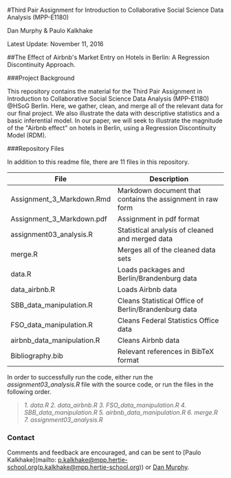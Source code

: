 #Third Pair Assignment for Introduction to Collaborative Social Science Data Analysis (MPP-E1180)

Dan Murphy & Paulo Kalkhake

Latest Update: November 11, 2016

##The Effect of Airbnb's Market Entry on Hotels in Berlin: A Regression Discontinuity Approach.

###Project Background

This repository contains the material for the Third Pair Assignment in Introduction to Collaborative Social Science Data Analysis (MPP-E1180) @HSoG Berlin. Here, we gather, clean, and merge all of the relevant data for our final project. We also illustrate the data with descriptive statistics and a basic inferential model. In our paper, we will seek to illustrate the magnitude of the "Airbnb effect" on hotels in Berlin, using a Regression Discontinuity Model (RDM).

###Repository Files

In addition to this readme file, there are 11 files in this repository.

| File                    | Description |
| ----------------------- | --------------------- | 
| Assignment_3_Markdown.Rmd    | Markdown document that contains the assignment in raw form | 
| Assignment_3_Markdown.pdf  | Assignment in pdf format  |
| assignment03_analysis.R  | Statistical analysis of cleaned and merged data  |
| merge.R  | Merges all of the cleaned data sets  |
| data.R | Loads packages and Berlin/Brandenburg data  |
| data_airbnb.R | Loads Airbnb data  |
| SBB_data_manipulation.R | Cleans Statistical Office of Berlin/Brandenburg data  |
| FSO_data_manipulation.R | Cleans Federal Statistics Office data  |
| airbnb_data_manipulation.R | Cleans Airbnb data  |
| Bibliography.bib | Relevant references in BibTeX format |

In order to successfully run the code, either run the *assignment03_analysis.R* file with the source code, or run the files in the following order. 

> *1. data.R*
> *2. data_airbnb.R*
> *3. FSO_data_manipulation.R*
> *4. SBB_data_manipulation.R*
> *5. airbnb_data_manipulation.R*
> *6. merge.R*
> *7. assignment03_analysis.R*

### Contact
Comments and feedback are encouraged, and can be sent to [Paulo Kalkhake](mailto: p.kalkhake@mpp.hertie-school.org(p.kalkhake@mpp.hertie-school.org)) or [Dan Murphy](mailto:d.murphy@mpp.hertie-school.org(d.murphy@mpp.hertie-school.org)).